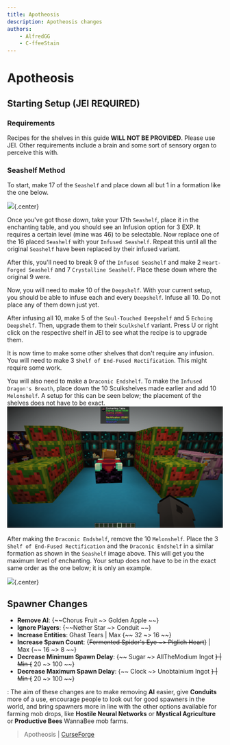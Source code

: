 ```yaml
---
title: Apotheosis
description: Apotheosis changes
authors:
    - AlfredGG
    - C-ffeeStain
---
```


# Apotheosis

## Starting Setup (JEI REQUIRED)

### Requirements

Recipes for the shelves in this guide **WILL NOT BE PROVIDED**. Please use JEI. Other requirements include a brain and some sort of sensory organ to perceive this with.

### Seashelf Method

To start, make 17 of the `Seashelf` and place down all but 1 in a formation like the one below.  

![](img/68747470733a2f2f696d6775722e636f6d2f365464724772772e706e67.png){.center}  

Once you've got those down, take your 17th `Seashelf`, place it in the enchanting table, and you should see an Infusion option for 3 EXP. It requires a certain level (mine was 46) to be selectable. Now replace one of the 16 placed `Seashelf` with your `Infused Seashelf`. Repeat this until all the original `Seashelf` have been replaced by their infused variant.  

After this, you'll need to break 9 of the `Infused Seashelf` and make 2 `Heart-Forged Seashelf` and 7 `Crystalline Seashelf`. Place these down where the original 9 were.  

Now, you will need to make 10 of the `Deepshelf`. With your current setup, you should be able to infuse each and every `Deepshelf`. Infuse all 10. Do not place any of them down just yet.  

After infusing all 10, make 5 of the `Soul-Touched Deepshelf` and 5 `Echoing Deepshelf`. Then, upgrade them to their `Sculkshelf` variant. Press U or right click on the respective shelf in JEI to see what the recipe is to upgrade them.  

It is now time to make some other shelves that don't require any infusion. You will need to make 3 `Shelf of End-Fused Rectification`. This might require some work.  

You will also need to make a `Draconic Endshelf`. To make the `Infused Dragon's Breath`, place down the 10 Sculkshelves made earlier and add 10 `Melonshelf`. A setup for this can be seen below; the placement of the shelves does not have to be exact.  
![](img/2023-10-30_07.55.11.png)

After making the `Draconic Endshelf`, remove the 10 `Melonshelf`. Place the 3 `Shelf of End-Fused Rectification` and the `Draconic Endshelf` in a similar formation as shown in the `Seashelf` image above. This will get you the maximum level of enchanting. Your setup does not have to be in the exact same order as the one below; it is only an example.  

![](img/68747470733a2f2f696d6775722e636f6d2f625959594157532e706e67.png){.center}

## Spawner Changes

- **Remove AI**: {~~Chorus Fruit ~> Golden Apple ~~}
- **Ignore Players**: {~~Nether Star ~> Conduit ~~}
- **Increase Entities**: Ghast Tears | Max {~~ 32 ~> 16 ~~}
- **Increase Spawn Count**: {~~Fermented Spider's Eye ~> Piglich Heart~~} | Max {~~ 16 ~> 8 ~~}
- **Decrease Minimum Spawn Delay**: {~~ Sugar ~> AllTheModium Ingot ~~} | Min {~~ 20 ~> 100 ~~}
- **Decrease Maximum Spawn Delay**: {~~ Clock ~> Unobtainium Ingot ~~} | Min {~~ 20 ~> 100 ~~}

: The aim of these changes are to make removing **AI** easier, give **Conduits** more of a use, encourage people to look out for good spawners in the world, and bring spawners more in line with the other options available for farming mob drops, like **Hostile Neural Networks** or **Mystical Agriculture** or **Productive Bees** WannaBee mob farms.


> Apotheosis | [CurseForge](https://legacy.curseforge.com/minecraft/mc-mods/apotheosis)
